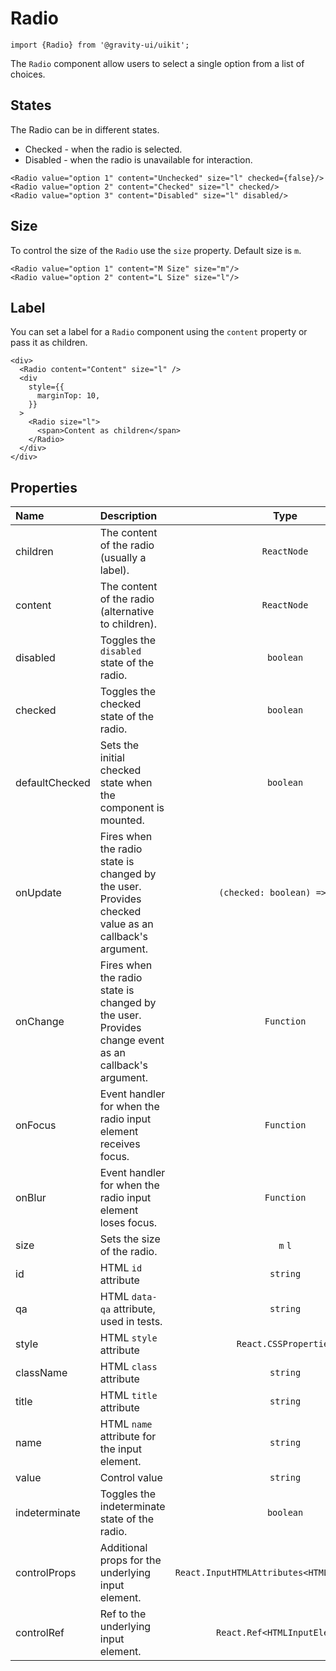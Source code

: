 <!--GITHUB_BLOCK-->

# Radio

<!--/GITHUB_BLOCK-->

```tsx
import {Radio} from '@gravity-ui/uikit';
```

The `Radio` component allow users to select a single option from a list of choices.

## States

The Radio can be in different states.

- Checked - when the radio is selected.
- Disabled - when the radio is unavailable for interaction.

<!--LANDING_BLOCK

<ExampleBlock
    code={`
<Radio value="option 1" content="Unchecked" size="l" checked={false}/>
<Radio value="option 2" content="Checked" size="l" checked/>
<Radio value="option 3" content="Disabled" size="l" disabled/>
`}
>
    <UIKit.Radio value="option 1" content="Unchecked" size="l" checked={false}/>
    <UIKit.Radio value="option 2" content="Checked" size="l" checked/>
    <UIKit.Radio value="option 3" content="Disabled" size="l" disabled/>
</ExampleBlock>

LANDING_BLOCK-->

<!--GITHUB_BLOCK-->

```tsx
<Radio value="option 1" content="Unchecked" size="l" checked={false}/>
<Radio value="option 2" content="Checked" size="l" checked/>
<Radio value="option 3" content="Disabled" size="l" disabled/>
```

<!--/GITHUB_BLOCK-->

## Size

To control the size of the `Radio` use the `size` property. Default size is `m`.

<!--LANDING_BLOCK

<ExampleBlock
    code={`
<Radio value="option 1" content="M Size" size="m"/>
<Radio value="option 2" content="L Size" size="l"/>
`}
>
    <UIKit.Radio value="option 1" content="M Size" size="m"/>
    <UIKit.Radio value="option 2" content="L Size" size="l"/>
</ExampleBlock>

LANDING_BLOCK-->

<!--GITHUB_BLOCK-->

```tsx
<Radio value="option 1" content="M Size" size="m"/>
<Radio value="option 2" content="L Size" size="l"/>
```

<!--/GITHUB_BLOCK-->

## Label

You can set a label for a `Radio` component using the `content` property or pass it as children.

<!--LANDING_BLOCK

<ExampleBlock
    code={`
<div>
  <Radio content="Content" size="l" />
  <div
    style={{
      marginTop: 10,
    }}
  >
    <Radio size="l">
      <span>Content as children</span>
    </Radio>
  </div>
</div>
`}
>
<div>
  <UIKit.Radio content="Content" size="l" />
  <div
    style={{
      marginTop: 10,
    }}
  >
    <UIKit.Radio size="l">
      <span>Content as children</span>
    </UIKit.Radio>
  </div>
</div>
</ExampleBlock>

LANDING_BLOCK-->

<!--GITHUB_BLOCK-->

```tsx
<div>
  <Radio content="Content" size="l" />
  <div
    style={{
      marginTop: 10,
    }}
  >
    <Radio size="l">
      <span>Content as children</span>
    </Radio>
  </div>
</div>
```

<!--/GITHUB_BLOCK-->

## Properties

| Name           | Description                                                                                          |                     Type                      | Default |
| :------------- | :--------------------------------------------------------------------------------------------------- | :-------------------------------------------: | :-----: |
| children       | The content of the radio (usually a label).                                                          |                  `ReactNode`                  |         |
| content        | The content of the radio (alternative to children).                                                  |                  `ReactNode`                  |         |
| disabled       | Toggles the `disabled` state of the radio.                                                           |                   `boolean`                   | `false` |
| checked        | Toggles the checked state of the radio.                                                              |                   `boolean`                   | `false` |
| defaultChecked | Sets the initial checked state when the component is mounted.                                        |                   `boolean`                   | `false` |
| onUpdate       | Fires when the radio state is changed by the user. Provides checked value as an callback's argument. |         `(checked: boolean) => void`          |         |
| onChange       | Fires when the radio state is changed by the user. Provides change event as an callback's argument.  |                  `Function`                   |         |
| onFocus        | Event handler for when the radio input element receives focus.                                       |                  `Function`                   |         |
| onBlur         | Event handler for when the radio input element loses focus.                                          |                  `Function`                   |         |
| size           | Sets the size of the radio.                                                                          |                    `m` `l`                    |   `m`   |
| id             | HTML `id` attribute                                                                                  |                   `string`                    |         |
| qa             | HTML `data-qa` attribute, used in tests.                                                             |                   `string`                    |         |
| style          | HTML `style` attribute                                                                               |             `React.CSSProperties`             |         |
| className      | HTML `class` attribute                                                                               |                   `string`                    |         |
| title          | HTML `title` attribute                                                                               |                   `string`                    |         |
| name           | HTML `name` attribute for the input element.                                                         |                   `string`                    |         |
| value          | Control value                                                                                        |                   `string`                    |         |
| indeterminate  | Toggles the indeterminate state of the radio.                                                        |                   `boolean`                   | `false` |
| controlProps   | Additional props for the underlying input element.                                                   | `React.InputHTMLAttributes<HTMLInputElement>` |         |
| controlRef     | Ref to the underlying input element.                                                                 |         `React.Ref<HTMLInputElement>`         |         |
